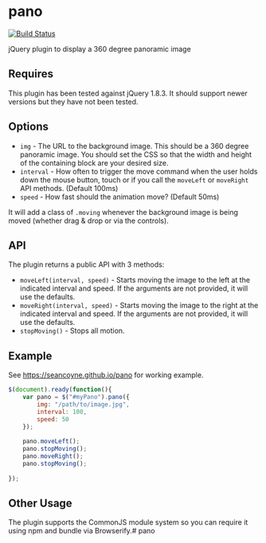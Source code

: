 pano
====

[![Build Status](https://travis-ci.org/seancoyne/pano.svg?branch=master)](https://travis-ci.org/seancoyne/pano)

jQuery plugin to display a 360 degree panoramic image

## Requires

This plugin has been tested against jQuery 1.8.3.  It should support newer versions but they have not been tested.

## Options

* `img` - The URL to the background image.  This should be a 360 degree panoramic image.  You should set the CSS so that the width and height of the containing block are your desired size.
* `interval` - How often to trigger the move command when the user holds down the mouse button, touch or if you call the `moveLeft` or `moveRight` API methods. (Default 100ms)
* `speed` - How fast should the animation move? (Default 50ms)

It will add a class of `.moving` whenever the background image is being moved (whether drag & drop or via the controls).

## API

The plugin returns a public API with 3 methods:

* `moveLeft(interval, speed)` - Starts moving the image to the left at the indicated interval and speed.  If the arguments are not provided, it will use the defaults.
* `moveRight(interval, speed)` - Starts moving the image to the right at the indicated interval and speed.  If the arguments are not provided, it will use the defaults.
* `stopMoving()` - Stops all motion.

## Example

See https://seancoyne.github.io/pano for working example.

```javascript
$(document).ready(function(){
	var pano = $("#myPano").pano({
		img: "/path/to/image.jpg",
		interval: 100,
		speed: 50
	});
	
	pano.moveLeft();
	pano.stopMoving();
	pano.moveRight();
	pano.stopMoving();
	
});
```

## Other Usage

The plugin supports the CommonJS module system so you can require it using npm and bundle via Browserify.# pano
